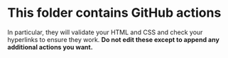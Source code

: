 # This folder contains GitHub actions

In particular, they will validate your HTML and CSS and check your hyperlinks to ensure they work. **Do not edit these except to append any additional actions you want.**